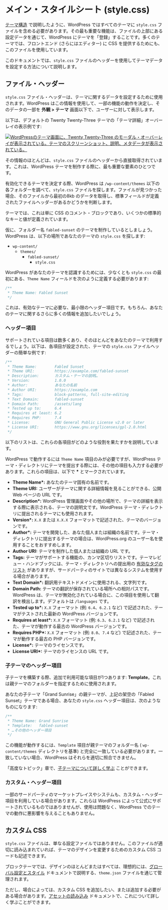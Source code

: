 <!-- 
# Main Stylesheet (style.css)
 -->

# メイン・スタイルシート (style.css)

<!-- 
As described in [Theme Structure](https://developer.wordpress.org/themes/core-concepts/theme-structure/), WordPress requires that all themes include a `style.css` file. Its most important function is to “register” the theme with WordPress through configuration data at the top of the file. Many themes also use it to serve CSS to the front-end (and even the editor).
 -->

[テーマ構造](https://developer.wordpress.org/themes/core-concepts/theme-structure/) で説明したように、WordPress ではすべてのテーマに `style.css` ファイルを含める必要があります。その最も重要な機能は、ファイルの上部にある設定データを通じて、WordPress にテーマを「登録」することです。多くのテーマでは、フロントエンド (さらにはエディター) に CSS を提供するためにも、このファイルを使用しています。

<!-- 
In this document, you will learn how to configure your theme data via the `style.css` file header.
 -->

このドキュメントでは、`style.css` ファイルのヘッダーを使用してテーマデータを設定する方法について説明します。

<!-- 
## File Header
 -->

## ファイル・ヘッダー

<!-- 
The `style.css` file header is used to configure data about the theme. WordPress uses this information to determine how some features work and displays some of this data under the **Appearance > Themes** screen for users.
 -->

`style.css` ファイル・ヘッダーは、テーマに関するデータを設定するために使用されます。WordPress はこの情報を使用して、一部の機能の動作を決定し、そのデータの一部を **外観 > テーマ** 画面以下で、ユーザーに対して表示します。

<!-- 
Here is a look at what the theme details overlay looks like for the default Twenty Twenty-Three theme:
 -->

以下は、デフォルトの Twenty Twenty-Three テーマの「テーマ詳細」オーバーレイの表示例です:

<!-- 
[![WordPress themes screen with the Twenty Twenty-Three modal overlay over the screen. It shows the theme screenshot, description, and metadata.](https://i0.wp.com/developer.wordpress.org/files/2023/11/tt3-theme-details.jpg?resize=2048%2C1002&ssl=1)](https://i0.wp.com/developer.wordpress.org/files/2023/11/tt3-theme-details.jpg?ssl=1)
 -->

[![WordPressのテーマ画面に、Twenty Twenty-Three のモーダル・オーバーレイが表示されている。テーマのスクリーンショット、説明、メタデータが表示されている。](https://i0.wp.com/developer.wordpress.org/files/2023/11/tt3-theme-details.jpg?resize=2048%2C1002&ssl=1)](https://i0.wp.com/developer.wordpress.org/files/2023/11/tt3-theme-details.jpg?ssl=1)

<!-- 
Most of that information is pulled directly from the `style.css` file header. It is one of the most vital parts of creating a WordPress theme.
 -->

その情報のほとんどは、`style.css` ファイルのヘッダーから直接取得されています。これは、WordPress テーマを制作する際に、最も重要な要素のひとつです。

<!-- 
When determining which themes are available to activate, WordPress searches through each folder under `/wp-content/themes`, looking for a `style.css` file. If one is found, it pulls the first 8kb of data from the file and determines if there is a file header with standard fields defined.
 -->

有効化できるテーマを決定する際、WordPress は `/wp-content/themes` 以下の各フォルダーを調べて、`style.css` ファイルを探します。ファイルが見つかった場合、そのファイルから最初の8kb のデータを取得し、標準フィールドが定義されたファイルヘッダーがあるかどうかを判断します。

<!-- 
In themes, this is merely a CSS comment block with some standard keys and values defined.
 -->

テーマでは、これは単に CSS のコメント・ブロックであり、いくつかの標準的なキーと値が定義されています。

<!-- 
Suppose you were creating a theme with the folder name of `fabled-sunset`. WordPress would look for your theme’s `style.css` in the following location:
 -->

仮に、フォルダー名 `fabled-sunset` のテーマを制作しているとしましょう。WordPress は、以下の場所であなたのテーマの `style.css` を探します:

<!-- 
*   `wp-content/`
    *   `themes/`
        *   `fabled-sunset/`
            *   `style.css`
 -->

*   `wp-content/`
    *   `themes/`
        *   `fabled-sunset/`
            *   `style.css`

<!-- 
For WordPress to recognize your theme, you would at least need the `Theme Name` field defined at the top of `style.css` like so:
 -->

WordPress があなたのテーマを認識するためには、少なくとも `style.css` の最初にある、`Theme Name` フィールドを次のように定義する必要があります:

<!-- 
```css
/**
 * Theme Name: Fabled Sunset
 */
```
 -->

```css
/**
 * Theme Name: Fabled Sunset
 */
```

<!-- 
This is the minimum required header field for a valid theme. Of course, you’ll want to add much more information about your theme.
 -->

これは、有効なテーマに必要な、最小限のヘッダー項目です。もちろん、あなたのテーマに関するさらに多くの情報を追加したいでしょう。

<!-- 
### Header fields
 -->

### ヘッダー項目

<!-- 
There are many supported fields, and you will likely use most of them in your themes. Here is a quick look at a theme’s `style.css` file header with each of the fields configured:
 -->

サポートされている項目は数多くあり、そのほとんどをあなたのテーマで利用するでしょう。以下は、各項目が設定された、テーマの `style.css` ファイルヘッダーの簡単な例です:

<!-- 
```css
/**
 * Theme Name:        Fabled Sunset
 * Theme URI:         https://example.com/fabled-sunset
 * Description:       Custom theme description...
 * Version:           1.0.0
 * Author:            Your Name
 * Author URI:        https://example.com
 * Tags:              block-patterns, full-site-editing
 * Text Domain:       fabled-sunset
 * Domain Path:       /assets/lang
 * Tested up to:      6.4
 * Requires at least: 6.2
 * Requires PHP:      7.4
 * License:           GNU General Public License v2.0 or later
 * License URI:       https://www.gnu.org/licenses/gpl-2.0.html
 */
```
 -->

```css
/**
 * Theme Name:        Fabled Sunset
 * Theme URI:         https://example.com/fabled-sunset
 * Description:       カスタム・テーマの説明…
 * Version:           1.0.0
 * Author:            あなたの名前
 * Author URI:        https://example.com
 * Tags:              block-patterns, full-site-editing
 * Text Domain:       fabled-sunset
 * Domain Path:       /assets/lang
 * Tested up to:      6.4
 * Requires at least: 6.2
 * Requires PHP:      7.4
 * License:           GNU General Public License v2.0 or later
 * License URI:       https://www.gnu.org/licenses/gpl-2.0.html
 */
```

<!-- 
The following list outlines what each of these fields does.
 -->

以下のリストは、これらの各項目がどのような役割を果たすかを説明しています。

<!-- 
While the `Theme Name` is the only field required to work with WordPress, you must also include some other fields when submitting a theme to the WordPress theme directory. These fields are marked with **\*** below.
 -->

WordPress で動作するには `Theme Name` 項目のみが必要ですが、WordPress テーマ・ディレクトリにテーマを提出する際には、その他の項目も入力する必要があります。これらの項目は、以下で **\*** とマークされています。

<!-- 
*   **Theme Name\*:** A unique name for your theme.
*   **Theme URI:** The URL of a public web page where users can find more information about the theme.
*   **Description\*:** A description of the theme, which will be displayed when viewing a theme’s details in the WordPress admin and other places. It is also used for themes submitted to the WordPress theme directory.
*   **Version\*:** The version of the theme, written in `X.X` or `X.X.X` format.
*   **Author\*:**  Your name or the name of the organization who developed the theme. For themes submitted to the theme directory, it is recommended to use the WordPress.org username.
*   **Author URI:** The URL of the individual or organization who created the theme.
*   **Tags:** A comma-separated list of features the theme supports. The Theme Review Handbook has a [list of valid tags](https://make.wordpress.org/themes/handbook/review/required/theme-tags/) for submission to the theme directory, but third-party sites may use a different system.
*   **Text Domain\*:** The string used for the textdomain for translations.
*   **Domain Path:** A relative path to where theme translations are stored. WordPress uses this field when the theme is disabled to detect translations. Defaults to `/languages`.
*   **Tested up to\*:** The last WordPress version the theme has been tested up to, written in `X.X` format (e.g., `6.`4, `6.2.1`, etc.).
*   **Requires at least\*:** The oldest WordPress version the theme will work with, written in `X.X` format (e.g., `6.3`, `6.2.1`, etc.).
*   **Requires PHP\*:** The oldest PHP version the theme will work with, written in `X.X` format (e.g., `8.0`, `7.4`, etc.).
*   **License\*:** The license for the theme.
*   **License URI\*:** The URL of the theme’s license.
 -->

*   **Theme Name\*:** あなたのテーマ固有の名前です。
*   **Theme URI:** ユーザーがテーマに関する詳細情報を見ることができる、公開 Web ページの URL です。
*   **Description\*:** WordPress 管理画面やその他の場所で、テーマの詳細を表示する際に表示される、テーマの説明文です。WordPress テーマ・ディレクトリに提出されるテーマにも使用されます。
*   **Version\*:** `X.X` または `X.X.X` フォーマットで記述された、テーマのバージョンです。
*   **Author\*:** テーマを開発した、あなた個人または組織の名前です。テーマ・ディレクトリに提出するテーマの場合は、WordPress.org のユーザー名を使用することをおすすめします。
*   **Author URI:** テーマを制作した個人または組織の URL です。
*   **Tags:** テーマがサポートする機能の、カンマ区切りリストです。テーマレビュー・ハンドブックには、テーマ・ディレクトリへの提出用の [有効なタグのリスト](https://make.wordpress.org/themes/handbook/review/required/theme-tags/) がありますが、サードパーティのサイトでは異なるシステムを使用する場合があります。
*   **Text Domain\*:** 翻訳用テキストドメインに使用される、文字列です。
*   **Domain Path:** テーマの翻訳が保存されている場所への相対パスです。WordPress は、テーマが無効化されている場合に、この項目を使用して翻訳を検出します。デフォルトは `/languages` です。
*   **Tested up to\*:** `X.X` フォーマット (例: `6.4`、`6.2.1` など) で記述された、テーマがテストされた最新の WordPress バージョンです。
*   **Requires at least\*:** `X.X` フォーマット (例: `6.3`、`6.2.1` など) で記述された、テーマが動作する最古の WordPress バージョンです。
*   **Requires PHP\*:** `X.X` フォーマット (例: `8.0`、`7.4` など) で記述された、テーマが動作する最古の PHP バージョンです。
*   **License\*:** テーマのライセンスです。
*   **License URI\*:** テーマのライセンスの URL です。

<!-- 
### Child theme header fields
 -->

### 子テーマのヘッダー項目

<!-- 
When building a child theme, there is one additional supported field: **Template**. This is used to designate the parent theme’s folder.
 -->

子テーマを構築する際、追加で利用可能な項目が1つあります: **Template**。これは親テーマのフォルダーを指定するために使用されます。

<!-- 
If the fictional “Fabled Sunset” theme listed above was the parent of your child theme named “Grand Sunrise,” your `style.css` header fields would look similar to this:
 -->

あなたの子テーマ「Grand Sunrise」の親テーマが、上記の架空の「Fabled Sunset」テーマである場合、あなたの `style.css` ヘッダー項目は、次のようなものになります:

<!-- 
```css
/**
 * Theme Name: Grand Sunrise
 * Template:   fabled-sunset
 * ...other header fields
 */
```
 -->

```css
/**
 * Theme Name: Grand Sunrise
 * Template:   fabled-sunset
 * …その他のヘッダー項目
 */
```

<!-- 
The `Template` field must match the parent theme’s folder name exactly (relative to the `wp-content/themes` directory) for this to work. Otherwise, WordPress will not be able to appropriately match them.
 -->

この機能が動作するには、`Template` 項目が親テーマのフォルダー名 ( `wp-content/themes` ディレクトリを基準) と完全に一致している必要があります。一致していない場合、WordPress はそれらを適切に照合できません。

<!-- 
You can [learn more about child themes](https://developer.wordpress.org/themes/advanced-topics/child-themes/) in the Advanced Topics chapter.
 -->

「高度なトピック」章で、[子テーマについて詳しく学ぶ](https://developer.wordpress.org/themes/advanced-topics/child-themes/) ことができます。

<!-- 
### Custom header fields
 -->

### カスタム・ヘッダー項目

<!-- 
Some third-party marketplaces or systems may also make use of custom header fields. These are not officially supported by WordPress, but they are definitely allowed and should not negatively impact how the theme works within WordPress.
 -->

一部のサードパーティのマーケットプレイスやシステムも、カスタム・ヘッダー項目を利用している場合があります。これらは WordPress によって公式にサポートされているものではありませんが、使用は問題なく、WordPress でのテーマの動作に悪影響を与えることもありません。

<!-- 
## Custom CSS
 -->

## カスタム CSS

<!-- 
The `style.css` file is not merely a configuration file. You can also use it to write custom CSS code to alter the design of your theme, assuming the file is properly loaded.
 -->

`style.css` ファイルは、単なる設定ファイルではありません。このファイルが適切に読み込まれていれば、テーマのデザインを変更するためのカスタム CSS コードも記述できます。

<!-- 
With block themes, most or all of the design is ideally handled through the `theme.json` file, which you will learn about in the [Global Settings and Styles](https://developer.wordpress.org/themes/core-concepts/global-settings-and-styles/) documentation.
 -->

ブロックテーマでは、デザインのほとんどまたはすべては、理想的には、[グローバル設定とスタイル](https://developer.wordpress.org/themes/core-concepts/global-settings-and-styles/) ドキュメントで説明する、`theme.json` ファイルを通じて管理されます。

<!-- 
But there are times when you will want or need to add custom CSS. You can learn more about this in the [Including Assets](https://developer.wordpress.org/themes/core-concepts/including-assets/) documentation.
 -->

ただし、場合によっては、カスタム CSS を追加したい、または追加する必要がある場合があります。[アセットの読み込み](https://developer.wordpress.org/themes/core-concepts/including-assets/) ドキュメントで、これについて詳しく学ぶことができます。